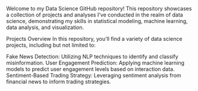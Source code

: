 Welcome to my Data Science GitHub repository! This repository showcases a collection of projects and analyses I've conducted in the realm of data science, demonstrating my skills in statistical modeling, machine learning, data analysis, and visualization.

Projects Overview
In this repository, you'll find a variety of data science projects, including but not limited to:

Fake News Detection: Utilizing NLP techniques to identify and classify misinformation.
User Engagement Prediction: Applying machine learning models to predict user engagement levels based on interaction data.
Sentiment-Based Trading Strategy: Leveraging sentiment analysis from financial news to inform trading strategies.

